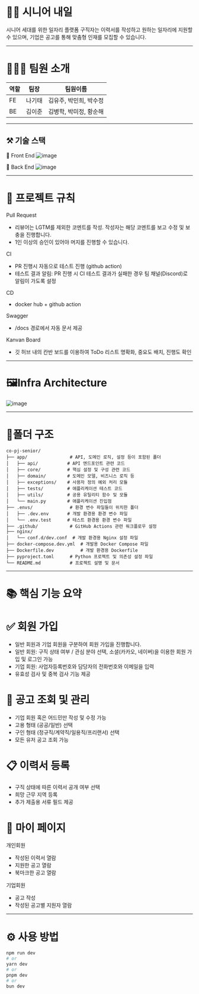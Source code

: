 # 🕺🏻 시니어 내일

시니어 세대를 위한 일자리 플랫폼
구직자는 이력서를 작성하고 원하는 일자리에 지원할 수 있으며, 기업은 공고를 통해 맞춤형 인재를 모집할 수 있습니다.

---
# 🧑🏻‍💻 팀원 소개
| 역할   | 팀장   | 팀원이름             |               
|--------|------| ------------------ |
| FE     | 나기태 | 김유주, 박민희, 박수정 |
| BE     | 김이준 | 김병학, 박미정, 황순해 |
---

## ⚒️ 기술 스택
💛 Front End
![image](https://github.com/user-attachments/assets/3da6e3f7-859f-42d9-bbb0-b5181f785692)

💚 Back End
![image](https://github.com/user-attachments/assets/15da6755-3ad6-4eca-9c92-479abda5f542)

---
# 📁 프로젝트 규칙  
Pull Request  
+ 리뷰어는 LGTM를 제외한 코멘트를 작성. 작성자는 해당 코멘트를 보고 수정 및 보충을 진행합니다.  
+ 1인 이상의 승인이 있어야 머지를 진행할 수 있습니다.

CI  
+ PR 진행시 자동으로 테스트 진행 (github action)  
+ 테스트 결과 알림: PR 진행 시 CI 테스트 결과가 실패한 경우 팀 채널(Discord)로 알림이 가도록 설정

CD  
+ docker hub + github action  

Swagger  
+ /docs 경로에서 자동 문서 제공

Kanvan Board  
+ 깃 허브 내의 칸반 보드를 이용하여 ToDo 리스트 명확화, 중요도 배치, 진행도 확인  

---
# 🖼️Infra Architecture
![image](https://github.com/user-attachments/assets/61d82d53-b22e-4a1f-b37b-4a0ddeda8874)

---
# 📁폴더 구조
```
co-pj-senior/  
├── app/                # API, 도메인 로직, 설정 등이 포함된 폴더  
│   ├── api/           # API 엔드포인트 관련 코드  
│   ├── core/          # 핵심 설정 및 구성 관련 코드  
│   ├── domain/        # 도메인 모델, 비즈니스 로직 등  
│   ├── exceptions/    # 사용자 정의 예외 처리 모듈  
│   ├── tests/         # 애플리케이션 테스트 코드  
│   ├── utils/         # 공용 유틸리티 함수 및 모듈  
│   └── main.py        # 애플리케이션 진입점  
├── .envs/              # 환경 변수 파일들이 위치한 폴더  
│   ├── .dev.env       # 개발 환경용 환경 변수 파일  
│   └── .env.test      # 테스트 환경용 환경 변수 파일  
├── .github/            # GitHub Actions 관련 워크플로우 설정  
├── nginx/               
│   └── conf.d/dev.conf  # 개발 환경용 Nginx 설정 파일  
├── docker-compose.dev.yml  # 개발용 Docker Compose 파일  
├── Dockerfile.dev          # 개발 환경용 Dockerfile  
├── pyproject.toml      # Python 프로젝트 및 의존성 설정 파일  
└── README.md           # 프로젝트 설명 및 문서
```

---
# 📚 핵심 기능 요약 

# ✅ 회원 가입
- 일반 회원과 기업 회원을 구분하여 회원 가입을 진행합니다.
- 일반 회원: 구직 상태 여부 / 관심 분야 선택, 소셜(카카오, 네이버)을 이용한 회원 가입 및 로그인 가능
- 기업 회원: 사업자등록번호와 담당자의 전화번호와 이메일을 입력
- 유효성 검사 및 중복 검사 기능 제공  
# 📝 공고 조회 및 관리
- 기업 회원 혹은 어드민만 작성 및 수정 가능
- 고용 형태 (공공/일반) 선택
- 구인 형태 (정규직/계약직/일용직/프리랜서) 선택
- 모든 유저 공고 조회 가능

# 📋 이력서 등록
- 구직 상태에 따른 이력서 공개 여부 선택
- 희망 근무 지역 등록
- 추가 제출용 서류 필드 제공

# 👤 마이 페이지
개인회원
- 작성된 이력서 열람
- 지원한 공고 열람
- 북마크한 공고 열람

기업회원
- 공고 작성
- 작성된 공고별 지원자 열람

---
# ⚙️ 사용 방법

```bash
npm run dev
# or
yarn dev
# or
pnpm dev
# or
bun dev
```
